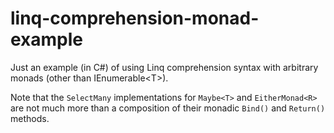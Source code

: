 # linq-comprehension-monad-example
Just an example (in C#) of using Linq comprehension syntax with arbitrary monads (other than IEnumerable&lt;T>).

Note that the `SelectMany` implementations for `Maybe<T>` and `EitherMonad<R>` are not much more than a composition of their monadic `Bind()` and `Return()` methods.
